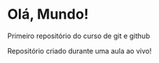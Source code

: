 # Olá, Mundo!
 Primeiro repositório do curso de git e github

 Repositório criado durante uma aula ao vivo!
